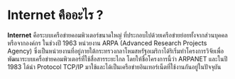 # Internet คืออะไร ?
**Internet** คือระบบเครือข่ายคอมพิวเตอร์ขนาดใหญ่ ที่ประกอบไปด้วยเครือข่ายย่อยทั้งจากส่วนบุคคลหรือจากองค์กร ในช่วงปี 1963 หน่วยงาน ARPA (Advanced Research Projects Agency) ซึ่งเป็นหน่วยงานที่อยู่ภายใต้กระทรวงกลาโหมสหรัฐอเมริกาได้ริเริ่มทำโครงการวิจัยเพื่อพัฒนาระบบเครื่อข่ายคอมพิวเตอร์ที่ใช้สื่อสารระยะไกล โดยให้ชื่อโครงการนี้ว่า ARPANET และในปี 1983 ได้นำ Protocol TCP/IP มาใช้และได้เป็นเครือข่ายอินเทอร์เน็ตที่ใช้งานกันอยู่ในปัจจุบัน
